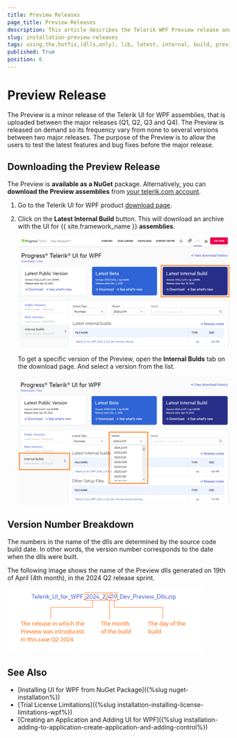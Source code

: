 ```yaml
---
title: Preview Releases
page_title: Preview Releases
description: This article describes the Telerik WPF Preview release and how to download it to get the lastest bug fixes.
slug: installation-preview-releases
tags: using,the,hotfix,(dlls,only), lib, latest, internal, build, preview
published: True
position: 6
---
```


# Preview Release

The Preview is a minor release of the Telerik UI for WPF assemblies, that is uploaded between the major releases (Q1, Q2, Q3 and Q4). The Preview is released on demand so its frequency vary from none to several versions between two major releases. The purpose of the Preview is to allow the users to test the latest features and bug fixes before the major release. 

## Downloading the Preview Release

The Preview is __available as a NuGet__ package. Alternatively, you can __download the Preview assemblies__ from [your telerik.com account](https://www.telerik.com/account/).

1. Go to the Telerik UI for WPF product [download page](https://www.telerik.com/account/product-download?product=RCWPF). 
	
2. Click on the __Latest Internal Build__ button. This will download an archive with the UI for {{ site.framework_name }} __assemblies__.

	![WPF Progress Site Telerik UI for WPF Latest Internal Build Button](images/installation-preview-releases-0.png)

	To get a specific version of the Preview, open the __Internal Bulds__ tab on the download page. And select a version from the list.

	![WPF Progress Site Telerik UI for WPF Internal Builds Tab](images/installation-preview-releases-1.png)

## Version Number Breakdown

The numbers in the name of the dlls are determined by the source code build date. In other words, the version number corresponds to the date when the dlls were built.

The following image shows the name of the Preview dlls generated on 19th of April (4th month), in the 2024 Q2 release sprint.

![WPF Internal Build Version Number Breakdown](images/installation-preview-releases-2.png)
 
## See Also  
* [Installing UI for WPF from NuGet Package]({%slug nuget-installation%})
* [Trial License Limitations]({%slug installation-installing-license-limitations-wpf%})  
* [Creating an Application and Adding UI for WPF]({%slug installation-adding-to-application-create-application-and-adding-control%}) 